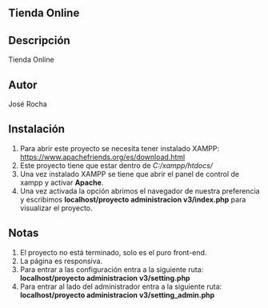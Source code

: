 ## Tienda Online

## Descripción
Tienda Online

## Autor
José Rocha

## Instalación
1. Para abrir este proyecto se necesita tener instalado XAMPP: https://www.apachefriends.org/es/download.html
2. Este proyecto tiene que estar dentro de *C:/xampp/htdocs/*
3. Una vez instalado XAMPP se tiene que abrir el panel de control de xampp y activar **Apache**.
4. Una vez activada la opción abrimos el navegador de nuestra preferencia y escribimos **localhost/proyecto administracion v3/index.php** para visualizar el proyecto.

## Notas
1. El proyecto no está terminado, solo es el puro front-end.
2. La página es responsiva.
3. Para entrar a las configuración entra a la siguiente ruta: **localhost/proyecto administracion v3/setting.php**
4. Para entrar al lado del administrador entra a la siguiente ruta: **localhost/proyecto administracion v3/setting_admin.php**

